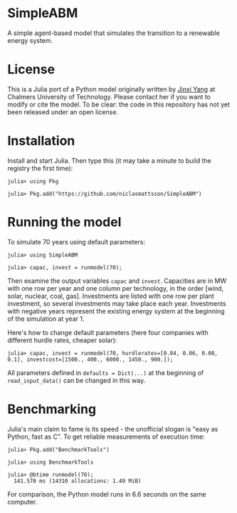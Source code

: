 # SimpleABM
A simple agent-based model that simulates the transition to a renewable energy system.

# License
This is a Julia port of a Python model originally written by [Jinxi Yang](https://www.chalmers.se/en/staff/Pages/jinxi-yang.aspx) at Chalmers University of Technology. Please contact her if you want to modify or cite the model. To be clear: the code in this repository has not yet been released under an open license.

# Installation
Install and start Julia. Then type this (it may take a minute to build the registry the first time):

```
julia> using Pkg

julia> Pkg.add("https://github.com/niclasmattsson/SimpleABM")
```

# Running the model

To simulate 70 years using default parameters:

```
julia> using SimpleABM

julia> capac, invest = runmodel(70);

```
Then examine the output variables `capac` and `invest`. Capacities are in MW with one row per year and one column per technology, in the order [wind, solar, nuclear, coal, gas]. Investments are listed with one row per plant investment, so several investments may take place each year. Investments with negative years represent the existing energy system at the beginning of the simulation at year 1.

Here's how to change default parameters (here four companies with different hurdle rates, cheaper solar):

```
julia> capac, invest = runmodel(70, hurdlerates=[0.04, 0.06, 0.08, 0.1], investcost=[1500., 400., 6000., 1450., 900.]);
```

All parameters defined in `defaults = Dict(...)` at the beginning of `read_input_data()` can be changed in this way.

# Benchmarking

Julia's main claim to fame is its speed - the unofficial slogan is "easy as Python, fast as C". To get reliable measurements of execution time:

```
julia> Pkg.add("BenchmarkTools")

julia> using BenchmarkTools

julia> @btime runmodel(70);
  141.570 ms (14310 allocations: 1.49 MiB)
```

For comparison, the Python model runs in 6.6 seconds on the same computer.
